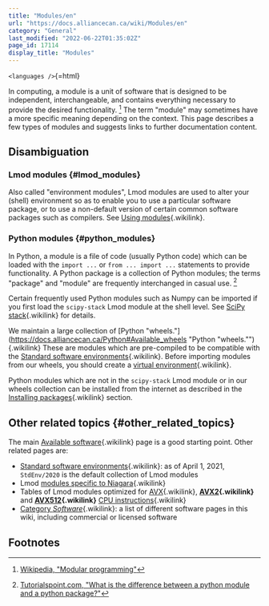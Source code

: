 ```yaml
---
title: "Modules/en"
url: "https://docs.alliancecan.ca/wiki/Modules/en"
category: "General"
last_modified: "2022-06-22T01:35:02Z"
page_id: 17114
display_title: "Modules"
---
```


`<languages />`{=html}

In computing, a module is a unit of software that is designed to be independent, interchangeable, and contains everything necessary to provide the desired functionality. [^1] The term \"module\" may sometimes have a more specific meaning depending on the context. This page describes a few types of modules and suggests links to further documentation content.

## Disambiguation

### Lmod modules {#lmod_modules}

Also called \"environment modules\", Lmod modules are used to alter your (shell) environment so as to enable you to use a particular software package, or to use a non-default version of certain common software packages such as compilers. See [Using modules](https://docs.alliancecan.ca/Using_modules "Using modules"){.wikilink}.

### Python modules {#python_modules}

In Python, a module is a file of code (usually Python code) which can be loaded with the `import ...` or `from ... import ...` statements to provide functionality. A Python package is a collection of Python modules; the terms \"package\" and \"module\" are frequently interchanged in casual use. [^2]

Certain frequently used Python modules such as Numpy can be imported if you first load the `scipy-stack` Lmod module at the shell level. See [SciPy stack](https://docs.alliancecan.ca/Python#SciPy_stack "SciPy stack"){.wikilink} for details.

We maintain a large collection of [Python \"wheels.\"](https://docs.alliancecan.ca/Python#Available_wheels "Python "wheels.""){.wikilink} These are modules which are pre-compiled to be compatible with the [Standard software environments](https://docs.alliancecan.ca/Standard_software_environments "Standard software environments"){.wikilink}. Before importing modules from our wheels, you should create a [virtual environment](https://docs.alliancecan.ca/Python#Creating_and_using_a_virtual_environment "virtual environment"){.wikilink}.

Python modules which are not in the `scipy-stack` Lmod module or in our wheels collection can be installed from the internet as described in the [Installing packages](https://docs.alliancecan.ca/Python#Installing_packages "Installing packages"){.wikilink} section.

## Other related topics {#other_related_topics}

The main [Available software](https://docs.alliancecan.ca/Available_software "Available software"){.wikilink} page is a good starting point. Other related pages are:

- [Standard software environments](https://docs.alliancecan.ca/Standard_software_environments "Standard software environments"){.wikilink}: as of April 1, 2021, `StdEnv/2020` is the default collection of Lmod modules
- Lmod [modules specific to Niagara](https://docs.alliancecan.ca/modules_specific_to_Niagara "modules specific to Niagara"){.wikilink}
- Tables of Lmod modules optimized for [AVX](https://docs.alliancecan.ca/Modules_avx "AVX"){.wikilink}, **[AVX2](https://docs.alliancecan.ca/Modules_avx2 "AVX2"){.wikilink}** and **[AVX512](https://docs.alliancecan.ca/Modules_avx512 "AVX512"){.wikilink}** [CPU instructions](https://docs.alliancecan.ca/Standard_software_environments#Performance_improvements "CPU instructions"){.wikilink}
- [Category *Software*](https://docs.alliancecan.ca/:Category:Software "Category Software"){.wikilink}: a list of different software pages in this wiki, including commercial or licensed software

## Footnotes

[^1]: [Wikipedia, \"Modular programming\"](https://en.wikipedia.org/wiki/Modular_programming)

[^2]: [Tutorialspoint.com, \"What is the difference between a python module and a python package?\"](https://www.tutorialspoint.com/What-is-the-difference-between-a-python-module-and-a-python-package)
